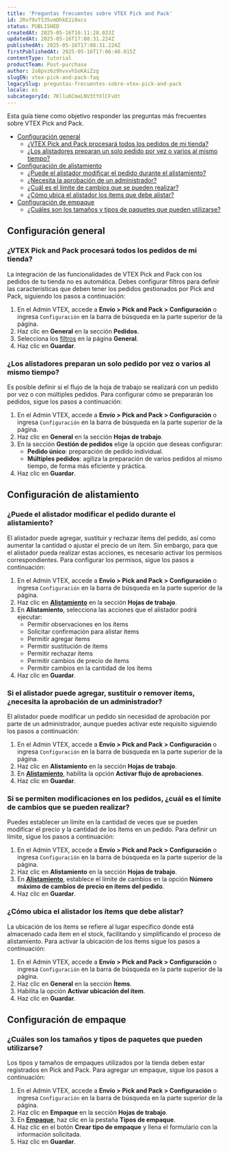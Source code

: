 ```yaml
---
title: 'Preguntas frecuentes sobre VTEX Pick and Pack'
id: 2Rvf9vTS35vmOhkE2i0xcs
status: PUBLISHED
createdAt: 2025-05-16T16:11:28.033Z
updatedAt: 2025-05-16T17:08:31.224Z
publishedAt: 2025-05-16T17:08:31.224Z
firstPublishedAt: 2025-05-16T17:06:40.015Z
contentType: tutorial
productTeam: Post-purchase
author: 2o8pvz6z9hvxvhSoKAiZzg
slugEN: vtex-pick-and-pack-faq
legacySlug: preguntas-frecuentes-sobre-vtex-pick-and-pack
locale: es
subcategoryId: 7Kllu6CmeLNV3tYXlCFvOt
---
```


Esta guía tiene como objetivo responder las preguntas más frecuentes sobre VTEX Pick and Pack.

- [Configuración general](#configuracion-general)
  - [¿VTEX Pick and Pack procesará todos los pedidos de mi tienda?](#vtex-pick-and-pack-procesara-todos-los-pedidos-de-mi-tienda)
  - [¿Los alistadores preparan un solo pedido por vez o varios al mismo tiempo?](#los-alistadores-preparan-un-solo-pedido-por-vez-o-varios-al-mismo-tiempo)
- [Configuración de alistamiento](#configuracion-de-alistamiento)
  - [¿Puede el alistador modificar el pedido durante el alistamiento?](#puede-el-alistador-modificar-el-pedido-durante-el-alistamiento)
  - [¿Necesita la aprobación de un administrador?](#si-el-alistador-puede-agregar-sustituir-o-remover-ítems-necesita-la-aprobacion-de-un-administrador)
  - [¿Cuál es el límite de cambios que se pueden realizar?](#si-se-permiten-modificaciones-en-los-pedidos-cual-es-el-límite-de-cambios-que-se-pueden-realizar)
  - [¿Cómo ubica el alistador los ítems que debe alistar?](#como-ubica-el-alistador-los-ítems-que-debe-alistar)
- [Configuración de empaque](#configuracion-de-empaque)
  - [¿Cuáles son los tamaños y tipos de paquetes que pueden utilizarse?](#cuales-son-los-tamaños-y-tipos-de-paquetes-que-pueden-utilizarse)

## Configuración general

### ¿VTEX Pick and Pack procesará todos los pedidos de mi tienda?

La integración de las funcionalidades de VTEX Pick and Pack con los pedidos de tu tienda no es automática. Debes configurar filtros para definir las características que deben tener los pedidos gestionados por Pick and Pack, siguiendo los pasos a continuación:

1. En el Admin VTEX, accede a **Envío > Pick and Pack > Configuración** o ingresa `Configuración` en la barra de búsqueda en la parte superior de la página.
2. Haz clic en **General** en la sección **Pedidos**.
3. Selecciona los [filtros](/es/tutorial/vtex-pick-and-pack-configuracion--16cs3e7hWk7c4cSZqe10O9) en la página **General**.
4. Haz clic en **Guardar**.

### ¿Los alistadores preparan un solo pedido por vez o varios al mismo tiempo?

Es posible definir si el flujo de la hoja de trabajo se realizará con un pedido por vez o con múltiples pedidos. Para configurar cómo se prepararán los pedidos, sigue los pasos a continuación:

1. En el Admin VTEX, accede a **Envío > Pick and Pack > Configuración** o ingresa `Configuración` en la barra de búsqueda en la parte superior de la página.
2. Haz clic en **General** en la sección **Hojas de trabajo**.
3. En la sección **Gestión de pedidos** elige la opción que deseas configurar:
   - **Pedido único**: preparación de pedido individual.
   - **Múltiples pedidos**: agiliza la preparación de varios pedidos al mismo tiempo, de forma más eficiente y práctica.
4. Haz clic en **Guardar**.

## Configuración de alistamiento

### ¿Puede el alistador modificar el pedido durante el alistamiento?

El alistador puede agregar, sustituir y rechazar ítems del pedido, así como aumentar la cantidad o ajustar el precio de un ítem. Sin embargo, para que el alistador pueda realizar estas acciones, es necesario activar los permisos correspondientes. Para configurar los permisos, sigue los pasos a continuación:

1. En el Admin VTEX, accede a **Envío > Pick and Pack > Configuración** o ingresa `Configuración` en la barra de búsqueda en la parte superior de la página.
2. Haz clic en [**Alistamiento**](/es/tutorial/vtex-pick-and-pack-configuracoes--16cs3e7hWk7c4cSZqe10O9#separacao) en la sección **Hojas de trabajo**.
3. En **Alistamiento**, selecciona las acciones que el alistador podrá ejecutar:
   - Permitir observaciones en los ítems
   - Solicitar confirmación para alistar ítems
   - Permitir agregar ítems
   - Permitir sustitución de ítems
   - Permitir rechazar ítems
   - Permitir cambios de precio de ítems
   - Permitir cambios en la cantidad de los ítems
4. Haz clic en **Guardar**.

### Si el alistador puede agregar, sustituir o remover ítems, ¿necesita la aprobación de un administrador?

El alistador puede modificar un pedido sin necesidad de aprobación por parte de un administrador, aunque puedes activar este requisito siguiendo los pasos a continuación:

1. En el Admin VTEX, accede a **Envío > Pick and Pack > Configuración** o ingresa `Configuración` en la barra de búsqueda en la parte superior de la página.
2. Haz clic en **Alistamiento** en la sección **Hojas de trabajo**.
3. En [**Alistamiento**](/es/tutorial/vtex-pick-and-pack-configuracoes--16cs3e7hWk7c4cSZqe10O9#separacao), habilita la opción **Activar flujo de aprobaciones**.
4. Haz clic en **Guardar**.

### Si se permiten modificaciones en los pedidos, ¿cuál es el límite de cambios que se pueden realizar?

Puedes establecer un límite en la cantidad de veces que se pueden modificar el precio y la cantidad de los ítems en un pedido. Para definir un límite, sigue los pasos a continuación:

1. En el Admin VTEX, accede a **Envío > Pick and Pack > Configuración** o ingresa `Configuración` en la barra de búsqueda en la parte superior de la página.
2. Haz clic en **Alistamiento** en la sección **Hojas de trabajo**.
3. En [**Alistamiento**](/es/tutorial/vtex-pick-and-pack-configuracoes--16cs3e7hWk7c4cSZqe10O9#separacao), establece el límite de cambios en la opción **Número máximo de cambios de precio en ítems del pedido**.
4. Haz clic en **Guardar**.

### ¿Cómo ubica el alistador los ítems que debe alistar?

La ubicación de los ítems se refiere al lugar específico donde está almacenado cada ítem en el stock, facilitando y simplificando el proceso de alistamiento. Para activar la ubicación de los ítems sigue los pasos a continuación:

1. En el Admin VTEX, accede a **Envío > Pick and Pack > Configuración** o ingresa `Configuración` en la barra de búsqueda en la parte superior de la página.
2. Haz clic en **General** en la sección **Ítems**.
3. Habilita la opción **Activar ubicación del ítem**.
4. Haz clic en **Guardar**.

## Configuración de empaque

### ¿Cuáles son los tamaños y tipos de paquetes que pueden utilizarse?

Los tipos y tamaños de empaques utilizados por la tienda deben estar registrados en Pick and Pack. Para agregar un empaque, sigue los pasos a continuación:

1. En el Admin VTEX, accede a **Envío > Pick and Pack > Configuración** o ingresa `Configuración` en la barra de búsqueda en la parte superior de la página.
2. Haz clic en **Empaque** en la sección **Hojas de trabajo**.
3. En **[Empaque](/es/tutorial/vtex-pick-and-pack-configuracoes--16cs3e7hWk7c4cSZqe10O9#empacotamento)**, haz clic en la pestaña **Tipos de empaque**.
4. Haz clic en el botón **Crear tipo de empaque** y llena el formulario con la información solicitada.
5. Haz clic en **Guardar**.

